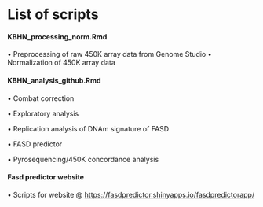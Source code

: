 # List of scripts

#### KBHN_processing_norm.Rmd
  • Preprocessing of raw 450K array data from Genome Studio
  • Normalization of 450K array data

#### KBHN_analysis_github.Rmd
  • Combat correction
  
  • Exploratory analysis
  
  • Replication analysis of DNAm signature of FASD
  
  • FASD predictor
  
  • Pyrosequencing/450K concordance analysis 

#### Fasd predictor website
  • Scripts for website @ https://fasdpredictor.shinyapps.io/fasdpredictorapp/
